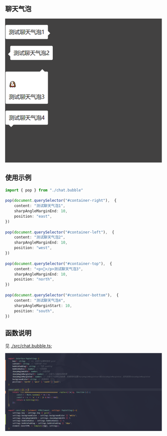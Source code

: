## 聊天气泡
![](./docs/imgs/1.png)

## 使用示例
```ts
import { pop } from "./chat.bubble"

pop(document.querySelector("#container-right"),  {
    content: "测试聊天气泡1",
    sharpAngleMarginEnd: 10,
    position: "east",
})

pop(document.querySelector("#container-left"),  {
    content: "测试聊天气泡2",
    sharpAngleMarginEnd: 10,
    position: "west",
})

pop(document.querySelector("#container-top"),  {
    content: "<p>🐶</p>测试聊天气泡3",
    sharpAngleMarginEnd: 10,
    position: "north",
})

pop(document.querySelector("#container-bottom"),  {
    content: "测试聊天气泡4",
    sharpAngleMarginStart: 10,
    position: "south",
})
```

## 函数说明
见 [./src/chat.bubble.ts](./src/chat.bubble.ts);

![](./docs/imgs/2.png)
